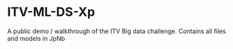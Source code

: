 # ITV-ML-DS-Xp
A public demo / walkthrough of the ITV Big data challenge. Contains all files and models in JpNb 

